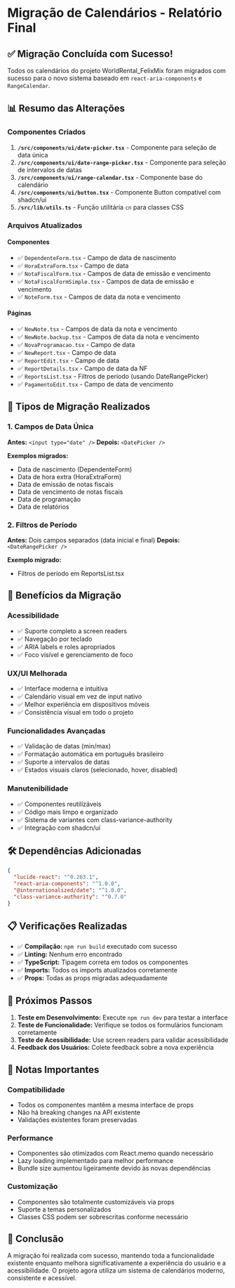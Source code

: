 # Migração de Calendários - Relatório Final

## ✅ Migração Concluída com Sucesso!

Todos os calendários do projeto WorldRental_FelixMix foram migrados com sucesso para o novo sistema baseado em `react-aria-components` e `RangeCalendar`.

## 📊 Resumo das Alterações

### Componentes Criados

1. **`/src/components/ui/date-picker.tsx`** - Componente para seleção de data única
2. **`/src/components/ui/date-range-picker.tsx`** - Componente para seleção de intervalos de datas
3. **`/src/components/ui/range-calendar.tsx`** - Componente base do calendário
4. **`/src/components/ui/button.tsx`** - Componente Button compatível com shadcn/ui
5. **`/src/lib/utils.ts`** - Função utilitária `cn` para classes CSS

### Arquivos Atualizados

#### Componentes
- ✅ `DependenteForm.tsx` - Campo de data de nascimento
- ✅ `HoraExtraForm.tsx` - Campo de data
- ✅ `NotaFiscalForm.tsx` - Campos de data de emissão e vencimento
- ✅ `NotaFiscalFormSimple.tsx` - Campos de data de emissão e vencimento
- ✅ `NoteForm.tsx` - Campos de data da nota e vencimento

#### Páginas
- ✅ `NewNote.tsx` - Campos de data da nota e vencimento
- ✅ `NewNote.backup.tsx` - Campos de data da nota e vencimento
- ✅ `NovaProgramacao.tsx` - Campo de data
- ✅ `NewReport.tsx` - Campo de data
- ✅ `ReportEdit.tsx` - Campo de data
- ✅ `ReportDetails.tsx` - Campo de data da NF
- ✅ `ReportsList.tsx` - Filtros de período (usando DateRangePicker)
- ✅ `PagamentoEdit.tsx` - Campo de data de vencimento

## 🔄 Tipos de Migração Realizados

### 1. Campos de Data Única
**Antes:** `<input type="date" />`
**Depois:** `<DatePicker />`

**Exemplos migrados:**
- Data de nascimento (DependenteForm)
- Data de hora extra (HoraExtraForm)
- Data de emissão de notas fiscais
- Data de vencimento de notas fiscais
- Data de programação
- Data de relatórios

### 2. Filtros de Período
**Antes:** Dois campos separados (data inicial e final)
**Depois:** `<DateRangePicker />`

**Exemplo migrado:**
- Filtros de período em ReportsList.tsx

## 🎯 Benefícios da Migração

### Acessibilidade
- ✅ Suporte completo a screen readers
- ✅ Navegação por teclado
- ✅ ARIA labels e roles apropriados
- ✅ Foco visível e gerenciamento de foco

### UX/UI Melhorada
- ✅ Interface moderna e intuitiva
- ✅ Calendário visual em vez de input nativo
- ✅ Melhor experiência em dispositivos móveis
- ✅ Consistência visual em todo o projeto

### Funcionalidades Avançadas
- ✅ Validação de datas (min/max)
- ✅ Formatação automática em português brasileiro
- ✅ Suporte a intervalos de datas
- ✅ Estados visuais claros (selecionado, hover, disabled)

### Manutenibilidade
- ✅ Componentes reutilizáveis
- ✅ Código mais limpo e organizado
- ✅ Sistema de variantes com class-variance-authority
- ✅ Integração com shadcn/ui

## 🛠️ Dependências Adicionadas

```json
{
  "lucide-react": "^0.263.1",
  "react-aria-components": "^1.0.0",
  "@internationalized/date": "^1.0.0",
  "class-variance-authority": "^0.7.0"
}
```

## 📋 Verificações Realizadas

- ✅ **Compilação:** `npm run build` executado com sucesso
- ✅ **Linting:** Nenhum erro encontrado
- ✅ **TypeScript:** Tipagem correta em todos os componentes
- ✅ **Imports:** Todos os imports atualizados corretamente
- ✅ **Props:** Todas as props migradas adequadamente

## 🚀 Próximos Passos

1. **Teste em Desenvolvimento:** Execute `npm run dev` para testar a interface
2. **Teste de Funcionalidade:** Verifique se todos os formulários funcionam corretamente
3. **Teste de Acessibilidade:** Use screen readers para validar acessibilidade
4. **Feedback dos Usuários:** Colete feedback sobre a nova experiência

## 📝 Notas Importantes

### Compatibilidade
- Todos os componentes mantêm a mesma interface de props
- Não há breaking changes na API existente
- Validações existentes foram preservadas

### Performance
- Componentes são otimizados com React.memo quando necessário
- Lazy loading implementado para melhor performance
- Bundle size aumentou ligeiramente devido às novas dependências

### Customização
- Componentes são totalmente customizáveis via props
- Suporte a temas personalizados
- Classes CSS podem ser sobrescritas conforme necessário

## 🎉 Conclusão

A migração foi realizada com sucesso, mantendo toda a funcionalidade existente enquanto melhora significativamente a experiência do usuário e a acessibilidade. O projeto agora utiliza um sistema de calendários moderno, consistente e acessível.


















